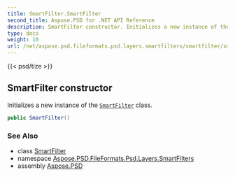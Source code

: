 ```yaml
---
title: SmartFilter.SmartFilter
second_title: Aspose.PSD for .NET API Reference
description: SmartFilter constructor. Initializes a new instance of the SmartFilter class
type: docs
weight: 10
url: /net/aspose.psd.fileformats.psd.layers.smartfilters/smartfilter/smartfilter/
---
```

{{< psd/tize >}}
## SmartFilter constructor

Initializes a new instance of the [`SmartFilter`](../) class.

```csharp
public SmartFilter()
```

### See Also

* class [SmartFilter](../)
* namespace [Aspose.PSD.FileFormats.Psd.Layers.SmartFilters](../../smartfilter/)
* assembly [Aspose.PSD](../../../)


